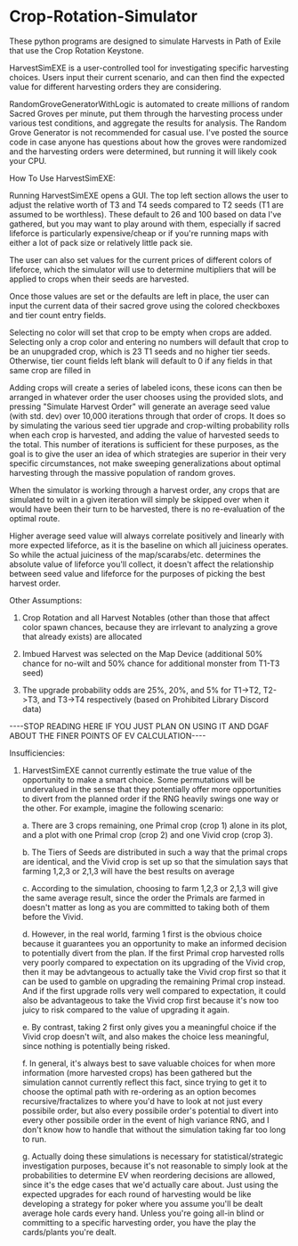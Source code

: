 # Crop-Rotation-Simulator

These python programs are designed to simulate Harvests in Path of Exile that use the Crop Rotation Keystone. 

HarvestSimEXE is a user-controlled tool for investigating specific harvesting choices. Users input their current scenario, and can then find the expected value for different harvesting orders they are considering. 

RandomGroveGeneratorWithLogic is automated to create millions of random Sacred Groves per minute, put them through the harvesting process under various test conditions, and aggregate the results for analysis. 
The Random Grove Generator is not recommended for casual use. I've posted the source code in case anyone has questions about how the groves were randomized and the harvesting orders were determined, but running it will likely cook your CPU. 


How To Use HarvestSimEXE: 

Running HarvestSimEXE opens a GUI. The top left section allows the user to adjust the relative worth of T3 and T4 seeds compared to T2 seeds (T1 are assumed to be worthless).
            These default to 26 and 100 based on data I've gathered, but you may want to play around with them, especially if sacred lifeforce is particularly expensive/cheap or if you're running maps with either a lot of pack size or relatively little pack sie. 

The user can also set values for the current prices of different colors of lifeforce, which the simulator will use to determine multipliers that will be applied to crops when their seeds are harvested. 

Once those values are set or the defaults are left in place, the user can input the current data of their sacred grove using the colored checkboxes and tier count entry fields. 

Selecting no color will set that crop to be empty when crops are added. 
Selecting only a crop color and entering no numbers will default that crop to be an unupgraded crop, which is 23 T1 seeds and no higher tier seeds. 
Otherwise, tier count fields left blank will default to 0 if any fields in that same crop are filled in 

Adding crops will create a series of labeled icons, these icons can then be arranged in whatever order the user chooses using the provided slots, and pressing "Simulate Harvest Order" will generate an average seed value (with std. dev) over 10,000 iterations through that order of crops. It does so by simulating the various seed tier upgrade and crop-wilting probability rolls when each crop is harvested, and adding the value of harvested seeds to the total. This number of iterations is sufficient for these purposes, as the goal is to give the user an idea of which strategies are superior in their very specific circumstances, not make sweeping generalizations about optimal harvesting through the massive population of random groves. 

When the simulator is working through a harvest order, any crops that are simulated to wilt in a given iteration will simply be skipped over when it would have been their turn to be harvested, there is no re-evaluation of the optimal route.

Higher average seed value will always correlate positively and linearly with more expected lifeforce, as it is the baseline on which all juiciness operates. So while the actual juiciness of the map/scarabs/etc. determines the absolute value of lifeforce you'll collect, it doesn't affect the relationship between seed value and lifeforce for the purposes of picking the best harvest order.  

Other Assumptions:
<break>
1. Crop Rotation and all Harvest Notables (other than those that affect color spawn chances, because they are irrlevant to analyzing a grove that already exists) are allocated
            
2. Imbued Harvest was selected on the Map Device (additional 50% chance for no-wilt and 50% chance for additional monster from T1-T3 seed)
   
3. The upgrade probability odds are 25%, 20%, and 5% for T1->T2, T2->T3, and T3->T4 respectively (based on Prohibited Library Discord data)
   

----STOP READING HERE IF YOU JUST PLAN ON USING IT AND DGAF ABOUT THE FINER POINTS OF EV CALCULATION----



Insufficiencies:
1. HarvestSimEXE cannot currently estimate the true value of the opportunity to make a smart choice. Some permutations will be undervalued in the sense that they potentially offer more opportunities to divert from the planned order if the RNG heavily swings one way or the other. For example, imagine the following scenario:

   a. There are 3 crops remaining, one Primal crop (crop 1) alone in its plot, and a plot with one Primal crop (crop 2) and one Vivid crop (crop 3).
   
   b. The Tiers of Seeds are distributed in such a way that the primal crops are identical, and the Vivid crop is set up so that the simulation says that farming 1,2,3 or 2,1,3 will have the best results on average 
   
   c. According to the simulation, choosing to farm 1,2,3 or 2,1,3 will give the same average result, since the order the Primals are farmed in doesn't matter as long as you are committed to taking both of them before the Vivid.
   
   d. However, in the real world, farming 1 first is the obvious choice because it guarantees you an opportunity to make an informed decision to potentially divert from the plan. If the first Primal crop harvested rolls very poorly compared to expectation on its upgrading of the Vivid crop, then it may be advtangeous to actually take the Vivid crop first so that it can be used to gamble on upgrading the remaining Primal crop instead. And if the first upgrade rolls very well compared to expectation, it could also be advantageous to take the Vivid crop first because it's now too juicy to risk compared to the value of upgrading it again. 
   
   e. By contrast, taking 2 first only gives you a meaningful choice if the Vivid crop doesn't wilt, and also makes the choice less meaningful, since nothing is potentially being risked. 
               
   f. In general, it's always best to save valuable choices for when more information (more harvested crops) has been gathered but the simulation cannot currently reflect this fact, since trying to get it to choose the optimal path with re-ordering as an option becomes recursive/fractalizes to where you'd have to look at not just every possibile order, but also every possibile order's potential to divert into every other possibile order in the event of high variance RNG, and I don't know how to handle that without the simulation taking far too long to run.

   g. Actually doing these simulations is necessary for statistical/strategic investigation purposes, because it's not reasonable to simply look at the probabilities to determine EV when reordering decisions are allowed, since it's the edge cases that we'd actually care about. Just using the expected upgrades for each round of harvesting would be like developing a strategy for poker where you assume you'll be dealt average hole cards every hand. Unless you're going all-in blind or committing to a specific harvesting order, you have the play the cards/plants you're dealt. 

